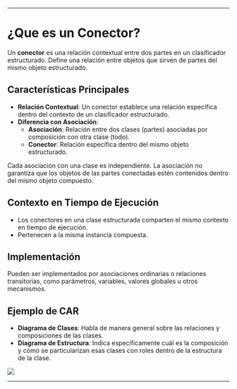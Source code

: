 
---
# ¿Que es un Conector?

Un **conector** es una relación contextual entre dos partes en un clasificador estructurado. Define una relación entre objetos que sirven de partes del mismo objeto estructurado.

## Características Principales

- **Relación Contextual**: Un conector establece una relación específica dentro del contexto de un clasificador estructurado.
- **Diferencia con Asociación**:
  - **Asociación**: Relación entre dos clases (partes) asociadas por composición con otra clase (todo).
  - **Conector**: Relación específica dentro del mismo objeto estructurado.

Cada asociación con una clase es independiente. La asociación no garantiza que los objetos de las partes conectadas estén contenidos dentro del mismo objeto compuesto.

## Contexto en Tiempo de Ejecución

- Los conectores en una clase estructurada comparten el mismo contexto en tiempo de ejecución.
- Pertenecen a la misma instancia compuesta.

## Implementación

Pueden ser implementados por asociaciones ordinarias o relaciones transitorias, como parámetros, variables, valores globales u otros mecanismos.

## Ejemplo de CAR

- **Diagrama de Clases**: Habla de manera general sobre las relaciones y composiciones de las clases.
- **Diagrama de Estructura**: Indica específicamente cuál es la composición y cómo se particularizan esas clases con roles dentro de la estructura de la clase.

![](https://lh7-us.googleusercontent.com/docsz/AD_4nXeoZ4CjE9Bp0i8faDsMS-PXf_dKUc5HkH53yhOddLUbvZyLxbUJs2zS7ihzlaPJ7TcS9BxYmR1cRse4IWa4-G9LxRO4tRgkru2Sne61Kge2AB2-fO-_8PCrdNVOXDifLbbrCOPGwC_7ZtpUQnO9s6fTGdf6?key=VReuh94fGGpJZLGsXsGdUQ)



-----